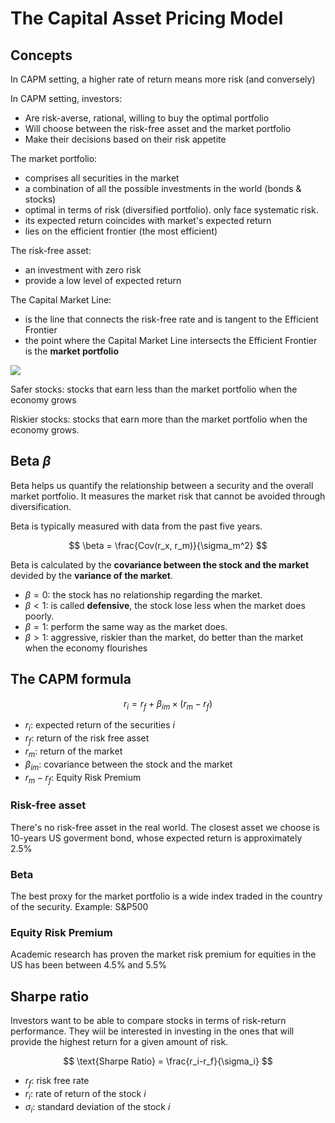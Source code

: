 # The Capital Asset Pricing Model

## Concepts

In CAPM setting, a higher rate of return means more risk (and conversely)

In CAPM setting, investors:

- Are risk-averse, rational, willing to buy the optimal portfolio
- Will choose between the risk-free asset and the market portfolio
- Make their decisions based on their risk appetite

The market portfolio:
- comprises all securities in the market
- a combination of all the possible investments in the world (bonds & stocks)
- optimal in terms of risk (diversified portfolio). only face systematic risk. 
- its expected return coincides with market's expected return
- lies on the efficient frontier (the most efficient)

The risk-free asset:
- an investment with zero risk
- provide a low level of expected return

The Capital Market Line:
- is the line that connects the risk-free rate and is tangent to the Efficient Frontier
- the point where the Capital Market Line intersects the Efficient Frontier is the **market portfolio**

![](https://i.pinimg.com/originals/5f/9e/49/5f9e49954ac41dc7e11bf26d4043b0a2.jpg)

Safer stocks: stocks that earn less than the market portfolio when the economy grows

Riskier stocks: stocks that earn more than the market portfolio when the economy grows.


## Beta $\beta$

Beta helps us quantify the relationship between a security and the overall market portfolio. It measures the market risk that cannot be avoided through diversification.

Beta is typically measured with data from the past five years.

$$
\beta = \frac{Cov(r_x, r_m)}{\sigma_m^2}
$$

Beta is calculated by the **covariance between the stock and the market** devided by the **variance of the market**.

- $\beta = 0$: the stock has no relationship regarding the market.
- $\beta < 1$: is called **defensive**, the stock lose less when the market does poorly.
- $\beta = 1$: perform the same way as the market does.
- $\beta > 1$: aggressive, riskier than the market, do better than the market when the economy flourishes


## The CAPM formula

$$
r_i = r_f + \beta_{im} \times (r_m - r_f)
$$

- $r_i$: expected return of the securities $i$
- $r_f$: return of the risk free asset
- $r_m$: return of the market
- $\beta_{im}$: covariance between the stock and the market
- $r_m - r_f$: Equity Risk Premium

### Risk-free asset

There's no risk-free asset in the real world. The closest asset we choose is 10-years US goverment bond, whose expected return is approximately 2.5%

### Beta

The best proxy for the market portfolio is a wide index traded in the country of the security. Example: S&P500

### Equity Risk Premium

Academic research has proven the market risk premium for equities in the US has been between 4.5% and 5.5%


## Sharpe ratio

Investors want to be able to compare stocks in terms of risk-return performance. They wiil be interested in investing in the ones that will provide the highest return for a given amount of risk.

$$
\text{Sharpe Ratio} = \frac{r_i-r_f}{\sigma_i}
$$

- $r_f$: risk free rate
- $r_i$: rate of return of the stock $i$
- $\sigma_i$: standard deviation of the stock $i$